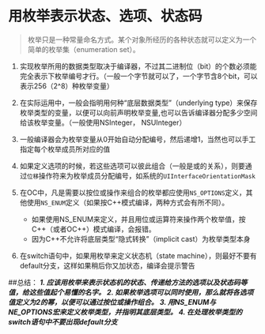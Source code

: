 # 用枚举表示状态、选项、状态码
> 枚举只是一种常量命名方式。某个对象所经历的各种状态就可以定义为一个简单的枚举集（enumeration set）。

1. 实现枚举所用的数据类型取决于编译器，不过其二进制位（bit）的个数必须能完全表示下枚举编号才行。（一般一个字节就可以了，一个字节含8个bit，可以表示256（2^8）种枚举变量）
2. 在实际运用中，一般会指明用何种“底层数据类型”（underlying type）来保存枚举类型的变量，以便可以向前声明枚举变量,也可以告诉编译器分配多少空间给该枚举变量。（一般使用NSInteger， NSUInteger）
3. 一般编译器会为枚举变量从0开始自动分配编号，然后递增1，当然也可以手工指定每个枚举成员所对应的值
4. 如果定义选项的时候，若这些选项可以彼此组合（一般是或的关系），则要通过`位移`操作符来为枚举成员分配编号，如系统的`UIInterfaceOrientationMask`
5. 在OC中，凡是需要以按位或操作来组合的枚举都应使用`NS_OPTIONS`定义，其他使用`NS_ENUM`定义（如果按C++模式编译，两种方式会有所不同）。
		
	* 如果使用NS_ENUM来定义，并且用位或运算符来操作两个枚举值，按C++（或者OC++）模式编译，会报错。
	* 因为C++不允许将底层类型“隐式转换”（implicit cast）为枚举类型本身
	
6. 在switch语句中，如果用枚举来定义状态机（state machine），则最好不要有default分支，这样如果稍后你又加状态，编译会提示警告

##总结：
***1. 应该用枚举来表示状态机的状态、传递给方法的选项以及状态码等值，给这些值起个易懂的名字。 
2. 如果枚举选项可以同时使用，那么就将各选项值定义为2的幂，以便可以通过按位或操作组合。 
3. 用NS_ENUM与NE_OPTIONS宏来定义枚举类型，并指明其底层类型。 
4. 在处理枚举类型的switch语句中不要出现default分支***


